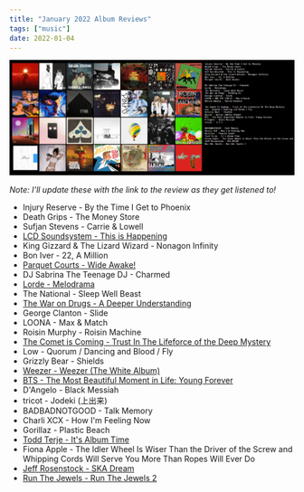 ```yaml
---
title: "January 2022 Album Reviews"
tags: ["music"]
date: 2022-01-04
---
```


![album cover for mikgazer vol. 1](/images/januaryalbums.jpg#centerbig)

_Note: I'll update these with the link to the review as they get listened to!_

- Injury Reserve - By the Time I Get to Phoenix
- Death Grips - The Money Store
- Sufjan Stevens - Carrie & Lowell
- [LCD Soundsystem - This is Happening](/posts/this-is-happening-review)
- King Gizzard & The Lizard Wizard - Nonagon Infinity
- Bon Iver - 22, A Million
- [Parquet Courts - Wide Awake!](/posts/wide-awake-review)
- DJ Sabrina The Teenage DJ - Charmed
- [Lorde - Melodrama](/posts/melodrama-review)
- The National - Sleep Well Beast
- [The War on Drugs - A Deeper Understanding](/posts/a-deeper-understanding-review)
- George Clanton - Slide
- LOONA - Max & Match
- Roisin Murphy - Roisin Machine
- [The Comet is Coming - Trust In The Lifeforce of the Deep Mystery](/posts/titlotdm-review)
- Low - Quorum / Dancing and Blood / Fly
- Grizzly Bear - Shields
- [Weezer - Weezer (The White Album)](/posts/weezer-white-album-review)
- [BTS - The Most Beautiful Moment in Life: Young Forever](/posts/bts-album-dont-hurt-me-army-review)
- D'Angelo - Black Messiah
- tricot - Jodeki (上出来)
- BADBADNOTGOOD - Talk Memory
- Charli XCX - How I'm Feeling Now
- Gorillaz - Plastic Beach
- [Todd Terje - It's Album Time](/posts/its-album-time-review)
- Fiona Apple - The Idler Wheel Is Wiser Than the Driver of the Screw and Whipping Cords Will Serve You More Than Ropes Will Ever Do
- [Jeff Rosenstock - SKA Dream](/posts/ska-dream-review)
- [Run The Jewels - Run The Jewels 2](/posts/rtj2-review)